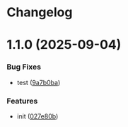 # Changelog

# 1.1.0 (2025-09-04)


### Bug Fixes

* test ([9a7b0ba](https://example.com/commits/9a7b0bad8fc4d0680ec2e9ce3230d52fd05c3219))


### Features

* init ([027e80b](https://example.com/commits/027e80ba1f67ba9f0cd0bae910f846a2181b3c67))
